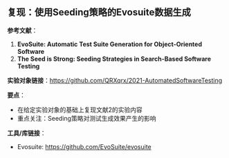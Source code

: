 ## 复现：使用Seeding策略的Evosuite数据生成 

**参考文献**：

1. **EvoSuite: Automatic Test Suite Generation for Object-Oriented Software**  
2. **The Seed is Strong: Seeding Strategies in Search-Based Software Testing**  

**实验对象链接**：https://github.com/QRXqrx/2021-AutomatedSoftwareTesting

**要点**：

- 在给定实验对象的基础上复现文献2的实验内容
- 重点关注：Seeding策略对测试生成效果产生的影响

**工具/库链接**：

- Evosuite: https://github.com/EvoSuite/evosuite


